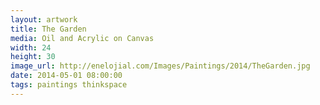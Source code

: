 ```yaml
---
layout: artwork
title: The Garden
media: Oil and Acrylic on Canvas 
width: 24
height: 30 
image_url: http://enelojial.com/Images/Paintings/2014/TheGarden.jpg
date: 2014-05-01 08:00:00
tags: paintings thinkspace
---
```

